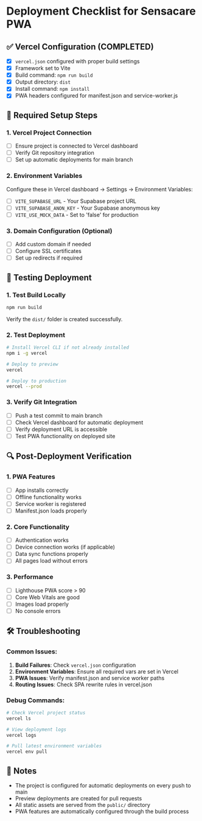 # Deployment Checklist for Sensacare PWA

## ✅ Vercel Configuration (COMPLETED)

- [x] `vercel.json` configured with proper build settings
- [x] Framework set to Vite
- [x] Build command: `npm run build`
- [x] Output directory: `dist`
- [x] Install command: `npm install`
- [x] PWA headers configured for manifest.json and service-worker.js

## 🔧 Required Setup Steps

### 1. Vercel Project Connection
- [ ] Ensure project is connected to Vercel dashboard
- [ ] Verify Git repository integration
- [ ] Set up automatic deployments for main branch

### 2. Environment Variables
Configure these in Vercel dashboard → Settings → Environment Variables:

- [ ] `VITE_SUPABASE_URL` - Your Supabase project URL
- [ ] `VITE_SUPABASE_ANON_KEY` - Your Supabase anonymous key  
- [ ] `VITE_USE_MOCK_DATA` - Set to 'false' for production

### 3. Domain Configuration (Optional)
- [ ] Add custom domain if needed
- [ ] Configure SSL certificates
- [ ] Set up redirects if required

## 🚀 Testing Deployment

### 1. Test Build Locally
```bash
npm run build
```
Verify the `dist/` folder is created successfully.

### 2. Test Deployment
```bash
# Install Vercel CLI if not already installed
npm i -g vercel

# Deploy to preview
vercel

# Deploy to production
vercel --prod
```

### 3. Verify Git Integration
- [ ] Push a test commit to main branch
- [ ] Check Vercel dashboard for automatic deployment
- [ ] Verify deployment URL is accessible
- [ ] Test PWA functionality on deployed site

## 🔍 Post-Deployment Verification

### 1. PWA Features
- [ ] App installs correctly
- [ ] Offline functionality works
- [ ] Service worker is registered
- [ ] Manifest.json loads properly

### 2. Core Functionality
- [ ] Authentication works
- [ ] Device connection works (if applicable)
- [ ] Data sync functions properly
- [ ] All pages load without errors

### 3. Performance
- [ ] Lighthouse PWA score > 90
- [ ] Core Web Vitals are good
- [ ] Images load properly
- [ ] No console errors

## 🛠 Troubleshooting

### Common Issues:
1. **Build Failures**: Check `vercel.json` configuration
2. **Environment Variables**: Ensure all required vars are set in Vercel
3. **PWA Issues**: Verify manifest.json and service worker paths
4. **Routing Issues**: Check SPA rewrite rules in vercel.json

### Debug Commands:
```bash
# Check Vercel project status
vercel ls

# View deployment logs
vercel logs

# Pull latest environment variables
vercel env pull
```

## 📝 Notes

- The project is configured for automatic deployments on every push to main
- Preview deployments are created for pull requests
- All static assets are served from the `public/` directory
- PWA features are automatically configured through the build process 